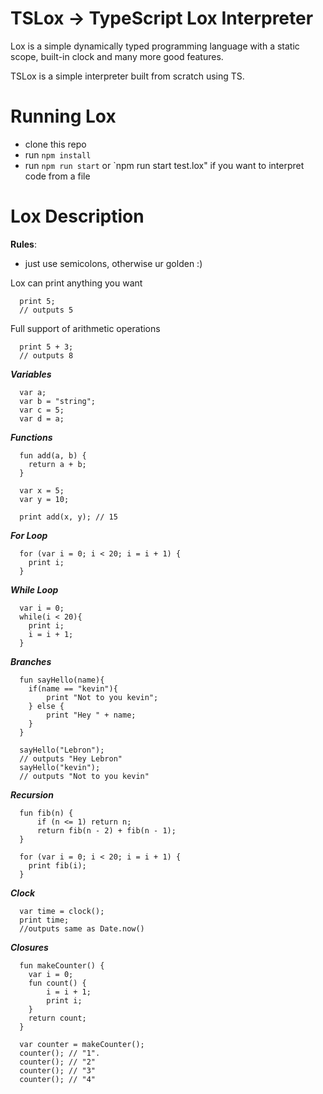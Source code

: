# TSLox -> TypeScript Lox Interpreter

 Lox is a simple dynamically typed programming language with a static scope, built-in clock and many more good features. 
 
 TSLox is a simple  interpreter built from scratch using TS.

# Running Lox

- clone this repo
- run `npm install`
- run `npm run start` or `npm run start test.lox" if you want to interpret code from a file

# Lox Description

**Rules**:
  - just use semicolons, otherwise ur golden :)

Lox can print anything you want

      print 5;
      // outputs 5


Full support of arithmetic operations

      print 5 + 3;
      // outputs 8

***Variables***


      var a;
      var b = "string";
      var c = 5;
      var d = a;


***Functions***

      fun add(a, b) {
        return a + b;
      }

      var x = 5;
      var y = 10;

      print add(x, y); // 15
      
***For Loop***

      for (var i = 0; i < 20; i = i + 1) {
        print i;
      }
     
 ***While Loop***

      var i = 0;
      while(i < 20){
        print i;
        i = i + 1;
      }
      
 ***Branches***
 
      fun sayHello(name){
        if(name == "kevin"){
            print "Not to you kevin";
        } else {
            print "Hey " + name;
        }
      }

      sayHello("Lebron");
      // outputs "Hey Lebron"
      sayHello("kevin");
      // outputs "Not to you kevin"
     
***Recursion***

      fun fib(n) {
          if (n <= 1) return n;
          return fib(n - 2) + fib(n - 1);
      }

      for (var i = 0; i < 20; i = i + 1) {
        print fib(i);
      }   

***Clock***

      var time = clock();
      print time;
      //outputs same as Date.now()

***Closures***

      fun makeCounter() {
        var i = 0;
        fun count() {
            i = i + 1;
            print i; 
        }
        return count;
      }

      var counter = makeCounter();
      counter(); // "1".
      counter(); // "2"
      counter(); // "3"
      counter(); // "4"

